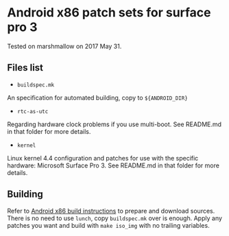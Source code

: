 Android x86 patch sets for surface pro 3
========================================

Tested on marshmallow on 2017 May 31.

Files list
----------

* `buildspec.mk`

An specification for automated building, copy to `${ANDROID_DIR}`

* `rtc-as-utc`

Regarding hardware clock problems if you use multi-boot. See README.md in that folder for more details.

* `kernel`

Linux kernel 4.4 configuration and patches for use with the specific hardware: Microsoft Surface Pro 3. See README.md in that folder for more details.

Building
--------

Refer to [Android x86 build instructions](http://www.android-x86.org/getsourcecode) to prepare and download sources. There is no need to use `lunch`, copy `buildspec.mk` over is enough. Apply any patches you want and build with `make iso_img` with no trailing variables.
